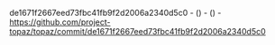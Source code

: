 de1671f2667eed73fbc41fb9f2d2006a2340d5c0 -  () -  () - https://github.com/project-topaz/topaz/commit/de1671f2667eed73fbc41fb9f2d2006a2340d5c0
